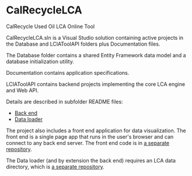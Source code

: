 CalRecycleLCA
=============

CalRecycle Used Oil LCA Online Tool

CalRecycleLCA.sln is a Visual Studio solution containing active projects in
the Database and LCIAToolAPI folders plus Documentation files.

The Database folder contains a shared Entity Framework data model and a
database initialization utility.

Documentation contains application specifications.

LCIAToolAPI contains backend projects implementing the core LCA engine and
Web API.

Details are described in subfolder README files:

 * [Back end](LCIAToolAPI/)
 * [Data loader](Database/)

The project also includes a front end application for data visualization.
The front end is a single page app that runs in the user's browser and can
connect to any back end server.  The front end code is in
[a separate repository](https://github.com/uo-lca/FrontEnd).

The Data loader (and by extension the back end) requires an LCA data
directory, which is [a separate repository](https://github.com/uo-lca/LCA_Data).

